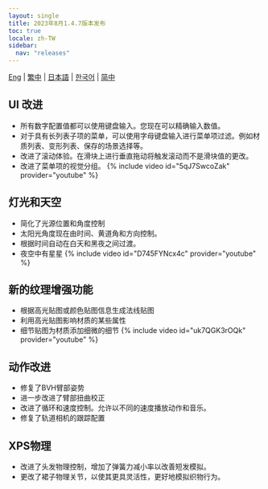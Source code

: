 ```yaml
---
layout: single
title: 2023年8月1.4.7版本发布
toc: true
locale: zh-TW
sidebar:
  nav: "releases"
---
```

[Eng](/dancexr/releases/1.4.7) | [繁中](/tw/dancexr/releases/1.4.7) | [日本語](/jp/dancexr/releases/1.4.7) | [한국어](/kr/dancexr/releases/1.4.7) | [简中](/zh/dancexr/releases/1.4.7)


## UI 改进
* 所有数字配置值都可以使用键盘输入。您现在可以精确输入数值。
* 对于具有长列表子项的菜单，可以使用字母键盘输入进行菜单项过滤。例如材质列表、变形列表、保存的场景选择等。
* 改进了滚动体验。在滑块上进行垂直拖动将触发滚动而不是滑块值的更改。
* 改进了菜单项的视觉分组。
{% include video id="5qJ7SwcoZak" provider="youtube" %}


## 灯光和天空
* 简化了光源位置和角度控制
* 太阳光角度现在由时间、黄道角和方向控制。
* 根据时间自动在白天和黑夜之间过渡。
* 夜空中有星星
{% include video id="D745FYNcx4c" provider="youtube" %}


## 新的纹理增强功能
* 根据高光贴图或颜色贴图信息生成法线贴图
* 利用高光贴图影响材质的某些属性
* 细节贴图为材质添加细微的细节
{% include video id="uk7QGK3rOQk" provider="youtube" %}


## 动作改进
* 修复了BVH臂部姿势
* 进一步改进了臂部扭曲校正
* 改进了循环和速度控制。允许以不同的速度播放动作和音乐。
* 修复了轨道相机的跟踪配置


## XPS物理
* 改进了头发物理控制，增加了弹簧力减小率以改善短发模拟。
* 更改了裙子物理关节，以使其更具灵活性，更好地模拟织物行为。
